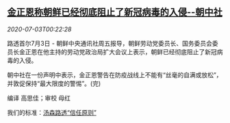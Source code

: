 <!--1593737779000-->
[金正恩称朝鲜已经彻底阻止了新冠病毒的入侵--朝中社](https://cn.reuters.com/article/kim-north-korea-blocking-virus-0703-fri-idCNKBS24401T)
------

<div><i>2020-07-03T00:22:28</i></div><div class="StandardArticleBody_body"><p>路透首尔7月3日 - 朝鲜中央通讯社周五报导，朝鲜劳动党委员长、国务委员会委员长金正恩在他主持的劳动党政治局扩大会议上表示，朝鲜已经彻底阻止了新冠病毒的入侵。 </p><p>朝中社在一份声明中表示，金正恩警告在防疫战线上不能有“丝毫的自满或放松”，并敦促保持“最大限度的警惕”。(完) </p><div class="Attribution_container"><div class="Attribution_attribution"><p class="Attribution_content">编译 高思佳；审校 母红 </p></div></div><div class="StandardArticleBody_trustBadgeContainer"><span class="StandardArticleBody_trustBadgeTitle">我们的标准：</span><span class="trustBadgeUrl"><a href="https://www.thomsonreuters.cn/content/dam/openweb/documents/pdf/china/brochures/about-us-1.pdf">汤森路透“信任原则”</a></span></div></div>
